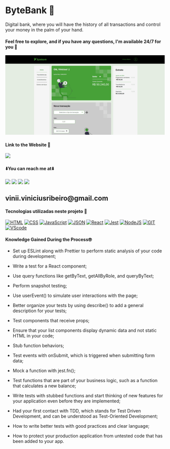 # ByteBank 🏧

Digital bank, where you will have the history of all transactions and control your money in the palm of your hand.

#### Feel free to explore, and if you have any questions, I'm available 24/7 for you 🫵

<div>
    <img src='./public/ByteBank.gif'/>
</div>

#### Link to the Website 🎯

<div>
    <a href="https://bytebank-type-script.vercel.app" target="_blank"><img src="https://img.shields.io/badge/website-000000?style=for-the-badge&logo=About.me&logoColor=white" target="_blank"></a>
</div>

#### ⬇️You can reach me at⬇️

<div> 
    <a href="https://www.linkedin.com/in/vinicius-ribeiro-4690741ba/" target="_blank"><img src="https://img.shields.io/badge/LinkedIn-0077B5?style=for-the-badge&logo=linkedin&logoColor=white" target="_blank"></a>
    <a href="https://wa.me/5511943232223" target="_blank"><img src="https://img.shields.io/badge/WhatsApp-25D366?style=for-the-badge&logo=whatsapp&logoColor=white" target="_blank"></a>
    <a href="www.youtube.com/@Devdebotas" target="_blank"><img src="https://img.shields.io/badge/YouTube-FF0000?style=for-the-badge&logo=youtube&logoColor=white" target="_blank"></a>
    <a href="vinii.viniciusribeiro@gmail.com" target="_blank"><img src="https://img.shields.io/badge/Gmail-D14836?style=for-the-badge&logo=gmail&logoColor=white" target="_blank"></a> 
    <h2>vinii.viniciusribeiro@gmail.com</h2>
</div>

#### Tecnologias utilizadas neste projeto 🤖

[![HTML](https://img.shields.io/badge/HTML-239120?style=for-the-badge&logo=html5&logoColor=white)](#)
[![CSS](https://img.shields.io/badge/CSS-239120?&style=for-the-badge&logo=css3&logoColor=white)](#)
[![JavaScript](https://img.shields.io/badge/JavaScript-323330?style=for-the-badge&logo=javascript&logoColor=F7DF1E)](#)
[![JSON](https://img.shields.io/badge/json%20web%20tokens-323330?style=for-the-badge&logo=json-web-tokens&logoColor=pink)](#)
[![React](https://img.shields.io/badge/React-20232A?style=for-the-badge&logo=react&logoColor=61DAFB)](#)
[![Jest](https://img.shields.io/badge/Jest-323330?style=for-the-badge&logo=Jest&logoColor=white)](#)
[![NodeJS](https://img.shields.io/badge/Node.js-43853D?style=for-the-badge&logo=node.js&logoColor=white)](#)
[![GIT](https://img.shields.io/badge/GIT-E44C30?style=for-the-badge&logo=git&logoColor=white)](#)
[![VScode](https://img.shields.io/badge/Made%20for-VSCode-1f425f.svg)](#)

#### Knowledge Gained During the Process🤓

- Set up ESLint along with Prettier to perform static analysis of your code during development;

- Write a test for a React component;

- Use query functions like getByText, getAllByRole, and queryByText;

- Perform snapshot testing;

- Use userEvent() to simulate user interactions with the page;

- Better organize your tests by using describe() to add a general description for your tests;

- Test components that receive props;

- Ensure that your list components display dynamic data and not static HTML in your code;

- Stub function behaviors;

- Test events with onSubmit, which is triggered when submitting form data;

- Mock a function with jest.fn();

- Test functions that are part of your business logic, such as a function that calculates a new balance;

- Write tests with stubbed functions and start thinking of new features for your application even before they are implemented;

- Had your first contact with TDD, which stands for Test Driven Development, and can be understood as Test-Oriented Development;

- How to write better tests with good practices and clear language;

- How to protect your production application from untested code that has been added to your app.
